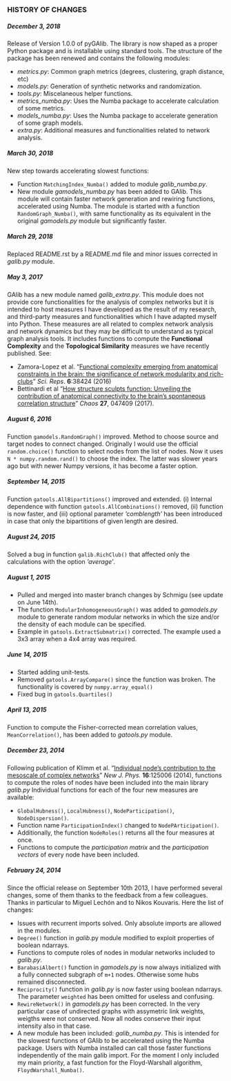 ### HISTORY OF CHANGES

##### December 3, 2018
Release of Version 1.0.0 of pyGAlib. The library is now shaped as a proper Python package and is installable using standard tools. The structure of the package has been renewed and contains the following modules: 

- *metrics.py*: Common graph metrics (degrees, clustering, graph distance, etc)
- *models.py*: Generation of synthetic networks and randomization.
- *tools.py*: Miscelaneous helper functions.
- *metrics_numba.py*: Uses the Numba package to accelerate calculation of some metrics.
- *models_numba.py*: Uses the Numba package to accelerate generation of some graph models.
- *extra.py*: Additional measures and functionalities related to network analysis.


##### March 30, 2018
New step towards accelerating slowest functions:

- Function `MatchingIndex_Numba()` added to module *galib_numba.py*.
- New module *gamodels_numba.py* has been added to GAlib. This module will contain faster network generation and rewiring functions, accelerated using Numba. The module is started with a function `RandomGraph_Numba()`, with same functionality as its equivalent in the original *gamodels.py* module but significantly faster.


##### March 29, 2018
Replaced README.rst by a README.md file and minor issues corrected in *galib.py* module.


##### May 3, 2017
GAlib has a new module named *galib_extra.py*. This module does not provide core functionalities for the analysis of complex networks but it is intended to host measures I have developed as the result of my research, and third-party measures and functionalities which I have adapted myself into Python. These measures are all related to complex network analysis and network dynamics but they may be difficult to understand as typical graph analysis tools. It includes functions to compute the **Functional Complexity** and the **Topological Similarity** measures we have recently published. See:

- Zamora-Lopez et al. “[Functional complexity emerging from anatomical constraints in the brain: the significance of network modularity and rich-clubs](https://doi.org/10.1038/srep38424)” *Sci. Reps*. **6**:38424 (2016)
-  Bettinardi et al “[How structure sculpts function: Unveiling the contribution of anatomical connectivity to the brain’s spontaneous correlation structure](https://doi.org/10.1063/1.4980099)” *Chaos* **27**, 047409 (2017).


##### August 6, 2016
Function ``gamodels.RandomGraph()`` improved. Method to choose source and target nodes to connect changed. Originally I would use the official ``random.choice()`` function to select nodes from the list of nodes. Now it uses ``N * numpy.random.rand()`` to choose the index. The latter was slower years ago but with newer Numpy versions, it has become a faster option.


##### September 14, 2015
Function ``gatools.AllBipartitions()`` improved and extended. (i) Internal dependence with function ``gatools.AllCombinations()`` removed, (ii) function is now faster, and (iii) optional parameter *’comblength’* has been introduced in case that only the bipartitions of given length are desired.


##### August 24, 2015
Solved a bug in function ``galib.RichClub()`` that affected only the calculations with the option *’average’*.


##### August 1, 2015
- Pulled and merged into master branch changes by Schmigu (see update on June 14th).
- The function ``ModularInhomogeneousGraph()`` was added to *gamodels.py* module to generate random modular networks in which the size and/or the density of each module can be specified.
- Example in ``gatools.ExtractSubmatrix()`` corrected. The example used a 3x3 array when a 4x4 array was required.


##### June 14, 2015
- Started adding unit-tests.
- Removed ``gatools.ArrayCompare()`` since the function was broken. The functionality is covered by ``numpy.array_equal()``
- Fixed bug in ``gatools.Quartiles()``


##### April 13, 2015
Function to compute the Fisher-corrected mean correlation values, ``MeanCorrelation()``, has been added to *gatools.py* module.


##### December 23, 2014
Following publication of Klimm et al. “[Individual node’s contribution to the mesoscale of complex networks](http://iopscience.iop.org/article/10.1088/1367-2630/16/12/125006/meta)” *New J. Phys.* **16**:125006 (2014), functions to compute the roles of nodes have been included into the main library *galib.py* Individual functions for each of the four new measures  are available:

- ``GlobalHubness()``, ``LocalHubness()``, ``NodeParticipation()``, ``NodeDispersion()``.
- Function name ``ParticipationIndex()`` changed to ``NodePArticipation()``.
- Additionally, the function ``NodeRoles()`` returns all the four measures at once.
- Functions to compute the *participation matrix* and the *participation vectors* of every node have been included.


##### February 24, 2014
Since the official release on September 10th 2013, I have performed several changes, some of them thanks to the feedback from a few colleagues. Thanks in particular to Miguel Lechón and to Nikos Kouvaris. Here the list of changes:

- Issues with recurrent imports solved. Only absolute imports are allowed in the modules.
- ``Degree()`` function in *galib*.py module modified to exploit properties of boolean ndarrays.
- Functions to compute roles of nodes in modular networks included to *galib.py*.
- ``BarabasiAlbert()`` function in *gamodels.py* is now always initialized with a fully connected subgraph of ``m+1`` nodes. Otherwise some hubs remained disconnected.
- ``Reciprocity()`` function in *galib.py* is now faster using boolean ndarrays. The parameter ``weighted`` has been omitted for useless and confusing.
- ``RewireNetwork()`` in *gamodels.py* has been corrected. In the very particular case of undirected graphs with assymetric link weights, weigths were not conserved. Now all nodes conserve their input intensity also in that case.
- A new module has been included: *galib_numba.py*. This is intended for the slowest functions of GAlib to be accelerated using the Numba package. Users with Numba installed can call those faster functions independently of the main galib import. For the moment I only included my main priority, a fast function for the Floyd-Warshall algorithm, ``FloydWarshall_Numba()``.
